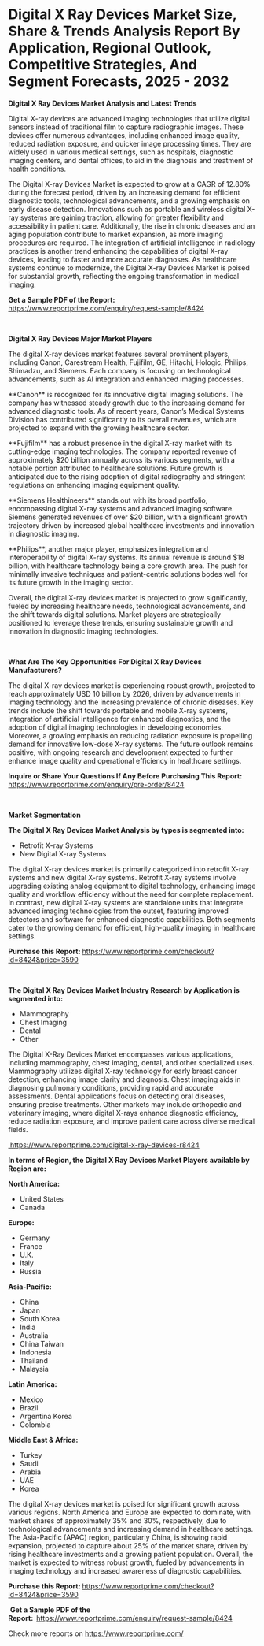 <p><h1>Digital X Ray Devices Market Size, Share & Trends Analysis Report By Application, Regional Outlook, Competitive Strategies, And Segment Forecasts, 2025 - 2032</h1></p><p><strong>Digital X Ray Devices Market Analysis and Latest Trends</strong></p>
<p><p>Digital X-ray devices are advanced imaging technologies that utilize digital sensors instead of traditional film to capture radiographic images. These devices offer numerous advantages, including enhanced image quality, reduced radiation exposure, and quicker image processing times. They are widely used in various medical settings, such as hospitals, diagnostic imaging centers, and dental offices, to aid in the diagnosis and treatment of health conditions.</p><p>The Digital X-ray Devices Market is expected to grow at a CAGR of 12.80% during the forecast period, driven by an increasing demand for efficient diagnostic tools, technological advancements, and a growing emphasis on early disease detection. Innovations such as portable and wireless digital X-ray systems are gaining traction, allowing for greater flexibility and accessibility in patient care. Additionally, the rise in chronic diseases and an aging population contribute to market expansion, as more imaging procedures are required. The integration of artificial intelligence in radiology practices is another trend enhancing the capabilities of digital X-ray devices, leading to faster and more accurate diagnoses. As healthcare systems continue to modernize, the Digital X-ray Devices Market is poised for substantial growth, reflecting the ongoing transformation in medical imaging.</p></p>
<p><strong>Get a Sample PDF of the Report:&nbsp;</strong> <a href="https://www.reportprime.com/enquiry/request-sample/8424?utm_campaign=2252&utm_medium=2&utm_source=Github&utm_content=ia&utm_term=19032025&utm_id=digital-x-ray-devices">https://www.reportprime.com/enquiry/request-sample/8424</a></p>
<p>&nbsp;</p>
<p><strong>Digital X Ray Devices Major Market Players</strong></p>
<p><p>The digital X-ray devices market features several prominent players, including Canon, Carestream Health, Fujifilm, GE, Hitachi, Hologic, Philips, Shimadzu, and Siemens. Each company is focusing on technological advancements, such as AI integration and enhanced imaging processes.</p><p>**Canon** is recognized for its innovative digital imaging solutions. The company has witnessed steady growth due to the increasing demand for advanced diagnostic tools. As of recent years, Canon’s Medical Systems Division has contributed significantly to its overall revenues, which are projected to expand with the growing healthcare sector.</p><p>**Fujifilm** has a robust presence in the digital X-ray market with its cutting-edge imaging technologies. The company reported revenue of approximately $20 billion annually across its various segments, with a notable portion attributed to healthcare solutions. Future growth is anticipated due to the rising adoption of digital radiography and stringent regulations on enhancing imaging equipment quality.</p><p>**Siemens Healthineers** stands out with its broad portfolio, encompassing digital X-ray systems and advanced imaging software. Siemens generated revenues of over $20 billion, with a significant growth trajectory driven by increased global healthcare investments and innovation in diagnostic imaging.</p><p>**Philips**, another major player, emphasizes integration and interoperability of digital X-ray systems. Its annual revenue is around $18 billion, with healthcare technology being a core growth area. The push for minimally invasive techniques and patient-centric solutions bodes well for its future growth in the imaging sector.</p><p>Overall, the digital X-ray devices market is projected to grow significantly, fueled by increasing healthcare needs, technological advancements, and the shift towards digital solutions. Market players are strategically positioned to leverage these trends, ensuring sustainable growth and innovation in diagnostic imaging technologies.</p></p>
<p>&nbsp;</p>
<p><strong>What Are The Key Opportunities For Digital X Ray Devices Manufacturers?</strong></p>
<p><p>The digital X-ray devices market is experiencing robust growth, projected to reach approximately USD 10 billion by 2026, driven by advancements in imaging technology and the increasing prevalence of chronic diseases. Key trends include the shift towards portable and mobile X-ray systems, integration of artificial intelligence for enhanced diagnostics, and the adoption of digital imaging technologies in developing economies. Moreover, a growing emphasis on reducing radiation exposure is propelling demand for innovative low-dose X-ray systems. The future outlook remains positive, with ongoing research and development expected to further enhance image quality and operational efficiency in healthcare settings.</p></p>
<p><strong>Inquire or Share Your Questions If Any Before Purchasing This Report:</strong> <a href="https://www.reportprime.com/enquiry/pre-order/8424?utm_campaign=2252&utm_medium=2&utm_source=Github&utm_content=ia&utm_term=19032025&utm_id=digital-x-ray-devices">https://www.reportprime.com/enquiry/pre-order/8424</a></p>
<p>&nbsp;</p>
<p><strong>Market Segmentation</strong></p>
<p><strong>The Digital X Ray Devices Market Analysis by types is segmented into:</strong></p>
<p><ul><li>Retrofit X-ray Systems</li><li>New Digital X-ray Systems</li></ul></p>
<p><p>The digital X-ray devices market is primarily categorized into retrofit X-ray systems and new digital X-ray systems. Retrofit X-ray systems involve upgrading existing analog equipment to digital technology, enhancing image quality and workflow efficiency without the need for complete replacement. In contrast, new digital X-ray systems are standalone units that integrate advanced imaging technologies from the outset, featuring improved detectors and software for enhanced diagnostic capabilities. Both segments cater to the growing demand for efficient, high-quality imaging in healthcare settings.</p></p>
<p><strong>Purchase this Report:&nbsp;</strong><a href="https://www.reportprime.com/checkout?id=8424&price=3590&utm_campaign=2252&utm_medium=2&utm_source=Github&utm_content=ia&utm_term=19032025&utm_id=digital-x-ray-devices">https://www.reportprime.com/checkout?id=8424&price=3590</a></p>
<p>&nbsp;</p>
<p><strong>The Digital X Ray Devices Market Industry Research by Application is segmented into:</strong></p>
<p><ul><li>Mammography</li><li>Chest Imaging</li><li>Dental</li><li>Other</li></ul></p>
<p><p>The Digital X-Ray Devices Market encompasses various applications, including mammography, chest imaging, dental, and other specialized uses. Mammography utilizes digital X-ray technology for early breast cancer detection, enhancing image clarity and diagnosis. Chest imaging aids in diagnosing pulmonary conditions, providing rapid and accurate assessments. Dental applications focus on detecting oral diseases, ensuring precise treatments. Other markets may include orthopedic and veterinary imaging, where digital X-rays enhance diagnostic efficiency, reduce radiation exposure, and improve patient care across diverse medical fields.</p></p>
<p><a href="https://www.reportprime.com/digital-x-ray-devices-r8424?utm_campaign=2252&utm_medium=2&utm_source=Github&utm_content=ia&utm_term=19032025&utm_id=digital-x-ray-devices">&nbsp;https://www.reportprime.com/digital-x-ray-devices-r8424</a></p>
<p><strong>In terms of Region, the Digital X Ray Devices Market Players available by Region are:</strong></p>
<p>
    <p> <strong> North America: </strong>
        <ul>
            <li>United States</li>
            <li>Canada</li>
        </ul>
        </p> 
    <p> <strong> Europe: </strong>
        <ul>
            <li>Germany</li>
            <li>France</li>
            <li>U.K.</li>
            <li>Italy</li>
            <li>Russia</li>
        </ul>
        </p> 
    <p> <strong> Asia-Pacific: </strong>
        <ul>
            <li>China</li>
            <li>Japan</li>
            <li>South Korea</li>
            <li>India</li>
            <li>Australia</li>
            <li>China Taiwan</li>
            <li>Indonesia</li>
            <li>Thailand</li>
            <li>Malaysia</li>
        </ul>
        </p> 
    <p> <strong> Latin America: </strong>
        <ul>
            <li>Mexico</li>
            <li>Brazil</li>
            <li>Argentina Korea</li>
            <li>Colombia</li>
        </ul>
        </p> 
    <p> <strong> Middle East & Africa: </strong>
        <ul>
            <li>Turkey</li>
            <li>Saudi</li>
            <li>Arabia</li>
            <li>UAE</li>
            <li>Korea</li>
        </ul>
    </p>
    </p>
<p><p>The digital X-ray devices market is poised for significant growth across various regions. North America and Europe are expected to dominate, with market shares of approximately 35% and 30%, respectively, due to technological advancements and increasing demand in healthcare settings. The Asia-Pacific (APAC) region, particularly China, is showing rapid expansion, projected to capture about 25% of the market share, driven by rising healthcare investments and a growing patient population. Overall, the market is expected to witness robust growth, fueled by advancements in imaging technology and increased awareness of diagnostic capabilities.</p></p>
<p><strong>Purchase this Report: </strong><a href="https://www.reportprime.com/checkout?id=8424&price=3590&utm_campaign=2252&utm_medium=2&utm_source=Github&utm_content=ia&utm_term=19032025&utm_id=digital-x-ray-devices">https://www.reportprime.com/checkout?id=8424&price=3590</a></p>
<p>&nbsp;<strong>Get a Sample PDF of the Report:&nbsp;&nbsp;</strong><a href="https://www.reportprime.com/enquiry/request-sample/8424?utm_campaign=2252&utm_medium=2&utm_source=Github&utm_content=ia&utm_term=19032025&utm_id=digital-x-ray-devices">https://www.reportprime.com/enquiry/request-sample/8424</a></p>
<p><strong></strong></p>
<p>Check more reports on <a href="https://www.reportprime.com/?utm_campaign=2252&utm_medium=2&utm_source=Github&utm_content=ia&utm_term=19032025&utm_id=digital-x-ray-devices">https://www.reportprime.com/</a></p>